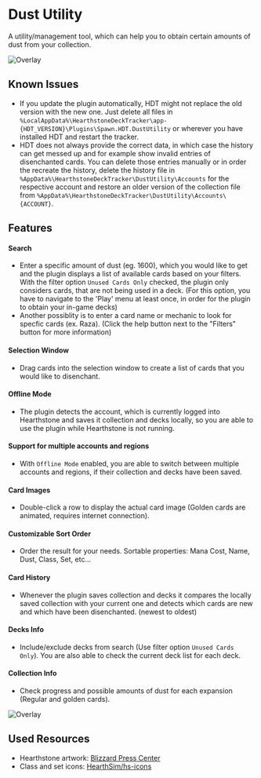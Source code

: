 # Dust Utility
A utility/management tool, which can help you to obtain certain amounts of dust from your collection.

![Overlay](https://i.imgur.com/t0pmlUB.png)

## Known Issues

- If you update the plugin automatically, HDT might not replace the old version with the new one. Just delete all files in `%LocalAppData%\HearthstoneDeckTracker\app-{HDT_VERSION}\Plugins\Spawn.HDT.DustUtility` or wherever you have installed HDT and restart the tracker.
- HDT does not always provide the correct data, in which case the history can get messed up and for example show invalid entries of disenchanted cards. You can delete those entries manually or in order the recreate the history, delete the history file in `%AppData%\HearthstoneDeckTracker\DustUtility\Accounts` for the respective account and restore an older version of the collection file from `%AppData%\HearthstoneDeckTracker\DustUtility\Accounts\{ACCOUNT}`.

## Features

#### Search
- Enter a specific amount of dust (eg. 1600), which you would like to get and the plugin displays a list of available cards based on your filters. With the filter option `Unused Cards Only` checked, the plugin only considers cards, that are not being used in a deck. (For this option, you have to navigate to the 'Play' menu at least once, in order for the plugin to obtain your in-game decks)
- Another possiblity is to enter a card name or mechanic to look for specfic cards (ex. Raza). (Click the help button next to the "Filters" button for more information)

#### Selection Window
- Drag cards into the selection window to create a list of cards that you would like to disenchant.

#### Offline Mode
- The plugin detects the account, which is currently logged into Hearthstone and saves it collection and decks locally, so you are able to use the plugin while Hearthstone is not running.

#### Support for multiple accounts and regions
- With `Offline Mode` enabled, you are able to switch between multiple accounts and regions, if their collection and decks have been saved.

#### Card Images
- Double-click a row to display the actual card image (Golden cards are animated, requires internet connection).

#### Customizable Sort Order
- Order the result for your needs. Sortable properties: Mana Cost, Name, Dust, Class, Set, etc...

#### Card History
- Whenever the plugin saves collection and decks it compares the locally saved collection with your current one and detects which cards are new and which have been disenchanted. (newest to oldest)

#### Decks Info
- Include/exclude decks from search (Use filter option `Unused Cards Only`). You are also able to check the current deck list for each deck.

#### Collection Info
- Check progress and possible amounts of dust for each expansion (Regular and golden cards).

![Overlay](https://i.imgur.com/nwJvA25.png)


## Used Resources
* Hearthstone artwork: [Blizzard Press Center](https://blizzard.gamespress.com/Hearthstone)
* Class and set icons: [HearthSim/hs-icons](https://github.com/HearthSim/hs-icons)
